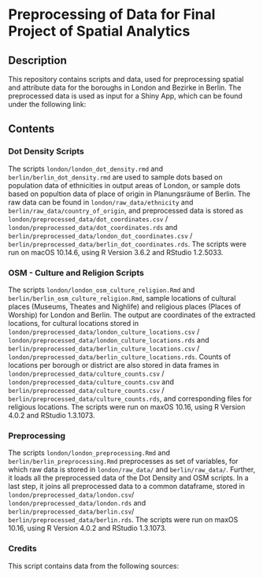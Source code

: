 # Preprocessing of Data for Final Project of Spatial Analytics 

## Description
This repository contains scripts and data, used for preprocessing spatial and attribute data for the boroughs in London and Bezirke in Berlin. The preprocessed data is used as input for a Shiny App, which can be found under the following link: 

## Contents 

### Dot Density Scripts 
The scripts `london/london_dot_density.rmd` and `berlin/berlin_dot_density.rmd` are used to sample dots based on population data of ethnicities in output areas of London, or sample dots based on popultion data of place of origin in Planungsräume of Berlin. The raw data can be found in `london/raw_data/ethnicity` and `berlin/raw_data/country_of_origin`, and preprocessed data is stored as `london/preprocessed_data/dot_coordinates.csv` / `london/preprocessed_data/dot_coordinates.rds` and `berlin/preprocessed_data/london_dot_coordinates.csv` / `berlin/preprocessed_data/berlin_dot_coordinates.rds`. 
The scripts were run on macOS 10.14.6, using R Version 3.6.2 and RStudio 1.2.5033.

### OSM - Culture and Religion Scripts 
The scripts `london/london_osm_culture_religion.Rmd` and `berlin/berlin_osm_culture_religion.Rmd`, sample locations of cultural places (Museums, Theates and Nighlife) and religious places (Places of Worship) for London and Berlin. The output are coordinates of the extracted locations, for cultural locations stored in `london/preprocessed_data/london_culture_locations.csv` / `london/preprocessed_data/london_culture_locations.rds` and `berlin/preprocessed_data/berlin_culture_locations.csv` / `london/preprocessed_data/berlin_culture_locations.rds`. Counts of locations per borough or district are also stored in data frames in `london/preprocessed_data/culture_counts.csv` / `london/preprocessed_data/culture_counts.csv` and `berlin/preprocessed_data/culture_counts.csv` / `berlin/preprocessed_data/culture_counts.rds`, and corresponding files for religious locations. 
The scripts were run on maxOS 10.16, using R Version 4.0.2 and RStudio 1.3.1073. 

### Preprocessing 
The scripts `london/london_preprocessing.Rmd` and `berlin/berlin_preprocessing.Rmd` preprocesses as set of variables, for which raw data is stored in `london/raw_data/` and `berlin/raw_data/`. Further, it loads all the preprocessed data of the Dot Density and OSM scripts. In a last step, it joins all preprocessed data to a common dataframe, stored in `london/preprocessed_data/london.csv`/ `london/preprocessed_data/london.rds` and `berlin/preprocessed_data/berlin.csv`/ `berlin/preprocessed_data/berlin.rds`.
The scripts were run on maxOS 10.16, using R Version 4.0.2 and RStudio 1.3.1073. 

### Credits 
This script contains data from the following sources: 


